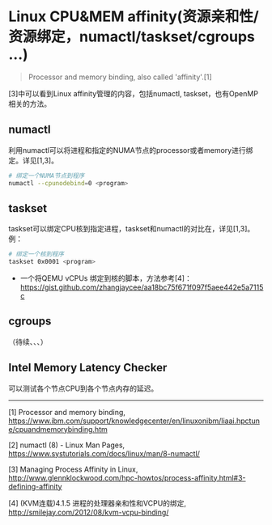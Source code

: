 # Linux CPU&MEM affinity(资源亲和性/资源绑定，numactl/taskset/cgroups ...)

> Processor and memory binding, also called 'affinity'.[1]

[3]中可以看到Linux affinity管理的内容，包括numactl, taskset，也有OpenMP相关的方法。

## numactl

利用numactl可以将进程和指定的NUMA节点的processor或者memory进行绑定。详见[1,3]。
```bash
# 绑定一个NUMA节点到程序
numactl --cpunodebind=0 <program>
```

## taskset


taskset可以绑定CPU核到指定进程，taskset和numactl的对比在，详见[1,3]。例：

```bash
# 绑定一个核到程序
taskset 0x0001 <program>
```

* 一个将QEMU vCPUs 绑定到核的脚本，方法参考[4]：
https://gist.github.com/zhangjaycee/aa18bc75f671f097f5aee442e5a7115c


## cgroups

（待续、、、）

## Intel Memory Latency Checker

可以测试各个节点CPU到各个节点内存的延迟。


---
[1] Processor and memory binding, https://www.ibm.com/support/knowledgecenter/en/linuxonibm/liaai.hpctune/cpuandmemorybinding.htm

[2] numactl (8) - Linux Man Pages, https://www.systutorials.com/docs/linux/man/8-numactl/

[3] Managing Process Affinity in Linux, http://www.glennklockwood.com/hpc-howtos/process-affinity.html#3-defining-affinity

[4] (KVM连载)4.1.5 进程的处理器亲和性和VCPU的绑定, http://smilejay.com/2012/08/kvm-vcpu-binding/